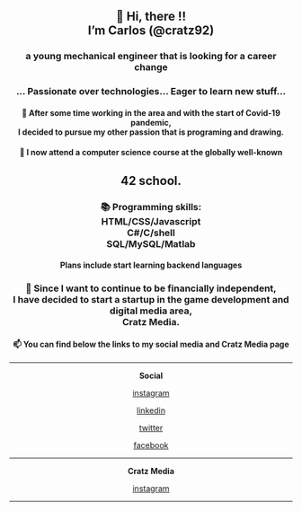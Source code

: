<!---
cratz92/cratz92 is a ✨ special ✨ repository because its `README.md` (this file) appears on your GitHub profile.
You can click the Preview link to take a look at your changes.
--->

<div align="center">
  
  
<h2>👋 Hi, there !!<br>I’m Carlos (@cratz92)<br><h3>a young mechanical engineer that is looking for a career change</h3></h2>

<h3> ... Passionate over technologies...  Eager to learn new stuff... </h3>



<h4>👀 After some time working in the area and with the start of Covid-19 pandemic,<br>I decided to pursue my other passion that is programing and drawing.</h4>



<h4>🌱 I now attend a computer science course at the globally well-known<h2>42 school.</h2></h4>



<h3>📚 Programming skills:<br> HTML/CSS/Javascript <br> C#/C/shell <br> SQL/MySQL/Matlab <br><h4> Plans include start learning backend languages</h4> </h3>



<h3>💸 Since I want to continue to be financially independent,<br> I have decided to start a startup in the game development and digital media area,<br> Cratz Media. </h3>



<h4>📫 You can find below the links to my social media and Cratz Media page</h4>


---

**Social**

[instagram](https://www.instagram.com/caacaa92/)

[linkedin](https://www.linkedin.com/in/carlos-leal-0a739968/)

[twitter](https://twitter.com/caacaa92)

[facebook](https://www.facebook.com/cratz92)

---

**Cratz Media**

[instagram](https://www.instagram.com/cratz_media/)

---




</div>
